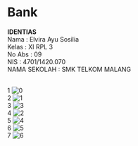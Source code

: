 # Bank

<b>IDENTIAS </b>
<br> Nama : Elvira Ayu Sosilia 
<br> Kelas : XI RPL 3 
<br> No Abs : 09 
<br> NIS : 4701/1420.070 
<br> NAMA SEKOLAH : SMK TELKOM MALANG 

<br> 1 ![0](https://cloud.githubusercontent.com/assets/22167465/22849669/de1b8cf6-f031-11e6-85e2-df0997bf816a.PNG)
<br> 2 ![1](https://cloud.githubusercontent.com/assets/22167465/22849670/de219538-f031-11e6-9da8-a1c818ef3d9c.PNG)
<br> 3 ![3](https://cloud.githubusercontent.com/assets/22167465/22849672/de2922a8-f031-11e6-85f5-0c94783377be.PNG)
<br> 4 ![2](https://cloud.githubusercontent.com/assets/22167465/22849671/de2625b2-f031-11e6-9bef-f746e165fa9a.PNG)
<br> 5 ![4](https://cloud.githubusercontent.com/assets/22167465/22849673/de2eb420-f031-11e6-9222-563b46be995d.PNG)
<br> 6 ![5](https://cloud.githubusercontent.com/assets/22167465/22849674/de3498a4-f031-11e6-8f45-7461129d9b7f.PNG)
<br> 7 ![6](https://cloud.githubusercontent.com/assets/22167465/22849675/de526550-f031-11e6-97a8-9fb4d6c6e6b2.PNG)
